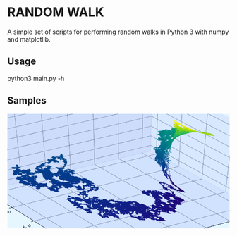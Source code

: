 # RANDOM WALK

A simple set of scripts for performing random walks in Python 3 with numpy and matplotlib.

## Usage
python3 main.py -h

## Samples
![](sample.png)

